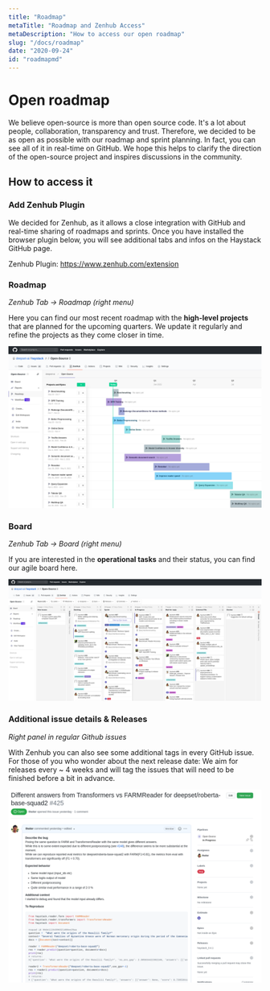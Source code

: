 ```yaml
---
title: "Roadmap"
metaTitle: "Roadmap and Zenhub Access"
metaDescription: "How to access our open roadmap"
slug: "/docs/roadmap"
date: "2020-09-24"
id: "roadmapmd"
---
```


# Open roadmap

We believe open-source is more than open source code. It's a lot about people, collaboration, transparency and trust. 
Therefore, we decided to be as open as possible with our roadmap and sprint planning. 
In fact, you can see all of it in real-time on GitHub. 
We hope this helps to clarify the direction of the open-source project and inspires discussions in the community. 

## How to access it

### Add Zenhub Plugin
We decided for Zenhub, as it allows a close integration with GitHub and real-time sharing of roadmaps and sprints.
Once you have installed the browser plugin below, you will see additional tabs and infos on the Haystack GitHub page.

Zenhub Plugin: https://www.zenhub.com/extension 

### Roadmap
_Zenhub Tab -> Roadmap (right menu)_

Here you can find our most recent roadmap with the **high-level projects** that are planned for the upcoming quarters.
We update it regularly and refine the projects as they come closer in time. 
 
![image](../../img/zenhub_roadmap.png)

### Board
_Zenhub Tab -> Board (right menu)_

If you are interested in the **operational tasks** and their status, you can find our agile board here. 

![image](../../img/zenhub_board.png)
### Additional issue details & Releases
_Right panel in regular Github issues_

With Zenhub you can also see some additional tags in every GitHub issue. 
For those of you who wonder about the next release date: We aim for releases every ~ 4 weeks and will tag the issues that will need to be finished before a bit in advance. 

![image](../../img/zenhub_issue.png)
